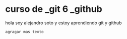 # curso de _git 6 _github

hola soy alejandro soto y estoy aprendiendo git y github

    agragar mas texto